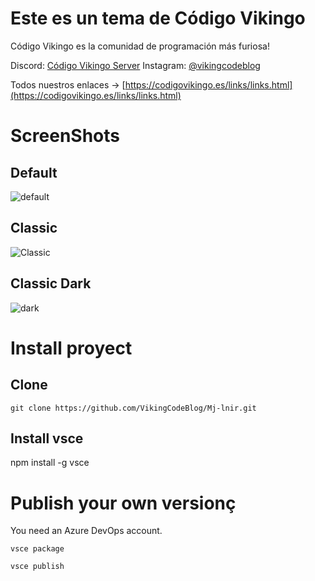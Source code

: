 # Este es un tema de Código Vikingo
Código Vikingo es la comunidad de programación más furiosa!

Discord: [Código Vikingo Server](https://discord.gg/dGHN2KufWm)
Instagram: [@vikingcodeblog](https://www.instagram.com/vikingcodeblog/)

Todos nuestros enlaces -> [https://codigovikingo.es/links/links.html](https://codigovikingo.es/links/links.html)


# ScreenShots

## Default
![default](https://codigovikingo.es/links/default.png)
## Classic
![Classic](https://codigovikingo.es/links/classic.png)

## Classic Dark
![dark](https://codigovikingo.es/links/dark.png)

# Install proyect
## Clone
```
git clone https://github.com/VikingCodeBlog/Mj-lnir.git
```
## Install vsce
npm install -g vsce

# Publish your own versionç
You need an Azure DevOps account.

```
vsce package
```
```
vsce publish
```
